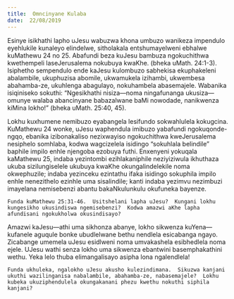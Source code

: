 ```yaml
---
title:  Omncinyane Kulaba
date:  22/08/2019
---
```


Esinye isikhathi lapho uJesu wabuzwa khona umbuzo wanikeza impendulo eyehlukile kunaleyo elindelwe, sitholakala entshumayelweni ebhalwe kuMathewu 24 no 25. Abafundi beza kuJesu bambuza ngokuchithwa kwethempeli laseJerusalema nokubuya kwaKhe. (bheka uMath. 24:1-3).  Isiphetho sempendulo ende kaJesu kulombuzo sabhekisa ekuphakeleni abalambile, ukuphuzisa abomile, ukwamukela izihambi, ukwembesa abahamba-ze, ukuhlenga abagulayo, nokuhambela abasemajele. Wabanika isiqiniseko sokuthi: “Ngesikhathi nisiza—noma ningafunanga ukusiza—omunye walaba abancinyane babazalwane baMi nowodade, nanikwenza kiMina lokho!” (bheka uMath. 25:40, 45).

Lokhu kuxhumene nemibuzo eyabangela lesifundo sokwahlulela kokugcina.  KuMathewu 24 wonke, uJesu waphendula imibuzo yabafundi ngokuqonde-ngqo, ebanika izibonakaliso nezixwayiso ngokuchithwa kweJerusalema nesiphelo somhlaba, kodwa wagcizelela isidingo “sokuhlala belindile” baphile impilo enhle njengoba ezobuya futhi.  Enxenyeni yokuqala kaMathewu 25, indaba yezintombi ezihlakaniphile neziyiziwula ikhuthaza ukuba sizilungiselele ukubuya kwaKhe okungalindelekile noma okwephuzile; indaba yezinceku ezintathu ifaka isidingo sokuphila impilo enhle nenezithelo ezinhle uma sisalindile; kanti indaba yezimvu nezimbuzi imayelana nemisebenzi abantu bakaNkulunkulu okufuneka bayenze.

`Funda kuMathewu 25:31-46.  Usitshelani lapha uJesu?  Kungani lokhu kungesikho ukusindiswa ngemisebenzi?  Kodwa amazwi aKhe lapha afundisani ngokukholwa okusindisayo?`

Amazwi kaJesu—athi uma sikhonza abanye, lokho sikwenza kuYena—kufanele aguqule bonke ubudlelwane bethu nendlela esicabanga ngayo. Zicabange umemela uJesu  esidlweni noma umvakashela esibhedlela noma ejele.  UJesu wathi senza lokho uma sikwenza ebantwini basemphakathini wethu. Yeka lelo thuba elimangalisayo asipha lona ngalendlela!

`Funda ukhuleka, ngalokho uJesu akusho kulezindimana.  Sikuzwa kanjani ukuthi wazilinganisa nabalambile, abahamba-ze, nabasemajele?  Lokhu kubeka ukuziphendulela okungakanani phezu kwethu nokuthi siphila kanjani?`